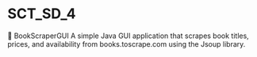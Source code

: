 # SCT_SD_4
📘 BookScraperGUI A simple Java GUI application that scrapes book titles, prices, and availability from books.toscrape.com using the Jsoup library.
